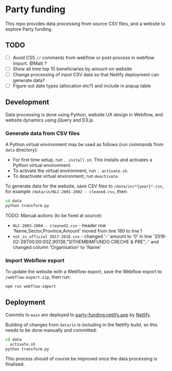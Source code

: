 # Party funding

This repo provides data processing from source CSV files, and a website to explore Party funding.

## TODO

- [ ] Avoid CSS `//` comments from webflow or post-process in webflow import. @Matt ?
- [ ] Show all time top 10 beneficiaries by amount on website
- [ ] Change processing of input CSV data so that Netlify deployment can generate data?
- [ ] Figure out date types (allocation etc?) and include in popup table

## Development

Data processing is done using Python, website UX design in Webflow, and website dynamics using jQuery and D3.js.

### Generate data from CSV files

A Python virtual environment may be used as follows (run commands from `data` directory):

- For first time setup, run `. install.sh`. This installs and activates a Python virtual environment.
- To activate the virtual environment, run `. activate.sh`.
- To deactivate virtual environment, run `deactivate`.

To generate data for the website, save CSV files to `/data/in/*{year}*.csv`, for example `/data/in/NLC-2001-2002 - cleaned.csv`, then:

```bash
cd data
python transform.py
```

TODO: Manual actions (to be fixed at source):

- `NLC-2003-2004 - cleaned2.csv` - header row 'Name,Sector,Province,Amount' moved from line 180 to line 1
- `not_in_official 2017-2018.csv` - changed '-' amount to '0' in line '2018-02-28T00:00:00Z,90138,"SITHEMBIMFUNDO CRECHE & PRE",-' and changed column 'Organisation' to 'Name'


### Import Webflow export

To update the website with a Webflow export, save the Webflow export to `/webflow-export.zip`, then run:

```bash
npm run webflow-import
```

## Deployment

Commits to `main` are deployed to [party-funding.netlify.app](https://party-funding.netlify.app) by [Netlify](https://app.netlify.com/sites/party-funding).

Building of changes from `data/in` is including in the Netlify build, so this needs to be done manually and committed:

```bash
cd data
. activate.sh
python transform.py
```

This process should of course be improved once the data processing is finalised.
